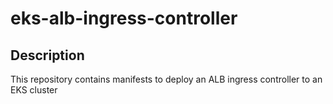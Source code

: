 # eks-alb-ingress-controller 

## Description
This repository contains manifests to deploy an ALB ingress controller to an EKS cluster
